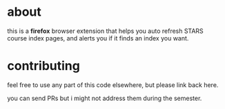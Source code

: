 # about

this is a **firefox** browser extension that helps you auto refresh STARS course index pages, and alerts you if it finds an index you want.

# contributing

feel free to use any part of this code elsewhere, but please link back here.

you can send PRs but i might not address them during the semester.